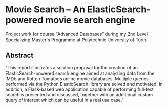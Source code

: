 # Movie Search – An ElasticSearch-powered movie search engine
Project work for course "Advanced Databases" during my 2nd Level Specializing Master's Programme at Polytechnic University of Turin.

## Abstract
"This report illustrates a solution proposal for the creation of an ElasticSearch-powered search engine aimed at analyzing data from the IMDb and Rotten Tomatoes online movie databases. Multiple queries performed via the Python ElasticSearch library are solved and motivated. In addition, a Flask-based web application capable of performing full-text search is presented and discussed, together with an additional custom query of interest which can be useful in a real use case."
